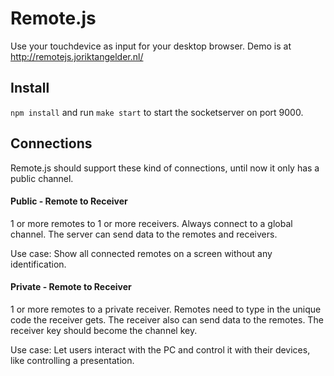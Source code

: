 # Remote.js

Use your touchdevice as input for your desktop browser. Demo is at http://remotejs.joriktangelder.nl/

## Install

`npm install` and run `make start` to start the socketserver on port 9000.

## Connections
Remote.js should support these kind of connections, until now it only has a public channel.

#### Public - Remote to Receiver
1 or more remotes to 1 or more receivers. Always connect to a global channel. 
The server can send data to the remotes and receivers. 

Use case: Show all connected remotes on a screen without any identification.


#### Private - Remote to Receiver
1 or more remotes to a private receiver. Remotes need to type in the unique code the receiver gets. 
The receiver also can send data to the remotes. The receiver key should become the channel key. 

Use case: Let users interact with the PC and control it with their devices, like controlling a presentation.
